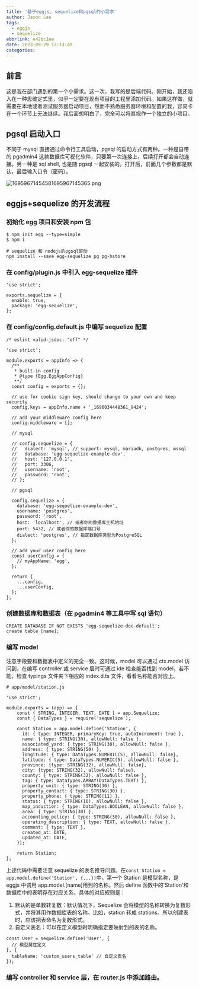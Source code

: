 ```yaml
---
title: '基于eggjs, sequelize和pgsql的小需求'
author: Jason Lee
tags:
  - eggjs
  - sequelize
abbrlink: e42bc1ee
date: 2023-09-29 12:13:49
categories:
---
```


## 前言

这是我在部门遇到的第一个小需求。这一次，我写的是后端代码。刚开始，我还陷入在一种思维定式里，似乎一定要在现有项目的工程里添加代码。如果这样做，就需要在本地或者测试服务器启动项目，然而不熟悉服务器环境和配置的我，容易卡在一个环节上无法继续。我后面想明白了，完全可以将其视作一个独立的小项目。

## pgsql 启动入口

不同于 mysql 直接通过命令行工具启动，pgsql 的启动方式有两种。一种是自带的 pgadmin4 这款数据库可视化软件，只要第一次连接上，后续打开都会自动连接。另一种是 sql shell, 也是随 pgsql 一起安装的。打开后，前面几个参数都是默认，最后输入口令（密码）。

![16959671454581695967145365.png](https://cdn.jsdelivr.net/gh/li199-code/blog-imgs@main/16959671454581695967145365.png)

## eggjs+sequelize 的开发流程

### 初始化 egg 项目和安装 npm 包

```
$ npm init egg --type=simple
$ npm i

# sequelize 和 nodejs的pgsql驱动
npm install --save egg-sequelize pg pg-hstore
```

### 在 config/plugin.js 中引入 egg-sequelize 插件

```
'use strict';

exports.sequelize = {
  enable: true,
  package: 'egg-sequelize',
};
```

### 在 config/config.default.js 中编写 sequelize 配置

```
/* eslint valid-jsdoc: "off" */

'use strict';

module.exports = appInfo => {
  /**
   * built-in config
   * @type {Egg.EggAppConfig}
   **/
  const config = exports = {};

  // use for cookie sign key, should change to your own and keep security
  config.keys = appInfo.name + '_1696034448361_9424';

  // add your middleware config here
  config.middleware = [];

  // mysql

  // config.sequelize = {
  //   dialect: 'mysql', // support: mysql, mariadb, postgres, mssql
  //   database: 'egg-sequelize-example-dev',
  //   host: '127.0.0.1',
  //   port: 3306,
  //   username: 'root',
  //   password: 'root',
  // };

  // pgsql

  config.sequelize = {
    database: 'egg-sequelize-example-dev',
    username: 'postgres',
    password: 'root',
    host: 'localhost', // 或者你的数据库主机地址
    port: 5432, // 或者你的数据库端口号
    dialect: 'postgres', // 指定数据库类型为PostgreSQL
  };

  // add your user config here
  const userConfig = {
    // myAppName: 'egg',
  };

  return {
    ...config,
    ...userConfig,
  };
};

```

### 创建数据库和数据表（在 pgadmin4 等工具中写 sql 语句）

```
CREATE DATABASE IF NOT EXISTS 'egg-sequelize-doc-default';
create table [name];
```

### 编写 model

注意字段要和数据表中定义的完全一致。这时候，model 可以通过 ctx.model 访问到，在编写 controller 或 service 层时可通过 ide 检查能否找到 model，若不能，检查 typings 文件夹下相应的 index.d.ts 文件，看看名称能否对应上。

```
# app/model/station.js

'use strict';

module.exports = (app) => {
	const { STRING, INTEGER, TEXT, DATE } = app.Sequelize;
	const { DataTypes } = require('sequelize');

    const Station = app.model.define('Station', {
      id: { type: INTEGER, primaryKey: true, autoIncrement: true },
      name: { type: STRING(30), allowNull: false },
      associated_yard: { type: STRING(30), allowNull: false },
      address: { type: STRING(50) },
      longitude: { type: DataTypes.NUMERIC(5), allowNull: false},
      latitude: { type: DataTypes.NUMERIC(5), allowNull: false },
      province: {type: STRING(32), allowNull: false},
      city: {type: STRING(32), allowNull: false},
      county: { type: STRING(32), allowNull: false },
      tag: { type: DataTypes.ARRAY(DataTypes.TEXT) },
      property_unit: { type: STRING(30) },
      property_contact: { type: STRING(30) },
      property_phone: { type: STRING(11) },
      status: { type: STRING(10), allowNull: false },
      map_induction: { type: DataTypes.BOOLEAN, allowNull: false },
      area: { type: STRING(30) },
      accounting_policy: { type: STRING(30), allowNull: false },
      operating_description: { type: TEXT, allowNull: false },
      comment: { type: TEXT },
      created_at: DATE,
      updated_at: DATE,
    });

    return Station;
};
```

上述代码中需要注意 sequelize 的表名推导问题。在`const Station = app.model.define('Station', {...})`中，第一个 Station 是模型名称，是 eggjs 中调用 app.model.[name]用到的名称。然后 define 函数中的'Station'和数据库中的表明存在对应关系，具体的对应规则是：

1. 默认的是单数转复数：默认情况下，Sequelize 会将模型的名称转换为复数形式，并将其用作数据库表的名称。比如，station 转成 stations。所以创建表时，应该把表命名为复数形式。
2. 自定义表名：可以在定义模型时明确指定要映射到的表的名称。

```
const User = sequelize.define('User', {
  // 模型属性定义
}, {
  tableName: 'custom_users_table' // 自定义表名
});
```

### 编写 controller 和 service 层，在 router.js 中添加路由。

